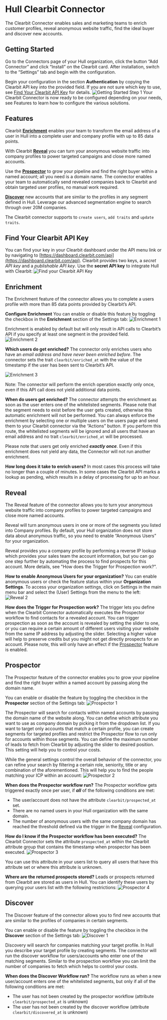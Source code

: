 # Hull Clearbit Connector

The Clearbit Connector enables sales and marketing teams to enrich customer profiles, reveal anonymous website traffic, find the ideal buyer and discover new accounts.

## Getting Started

Go to the Connectors page of your Hull organization, click the button “Add Connector” and click “Install” on the Clearbit card. After installation, switch to the “Settings” tab and begin with the configuration.

Begin your configuration in the section **Authentication** by copying the Clearbit API key into the provided field. If you are not sure which key to use, see [Find Your Clearbit API Key](#Find-Your-Clearbit-API-Key) for details.
![Getting Started Step 1](./docs/gettingstarted01.png)
Your Clearbit Connector is now ready to be configured depending on your needs, see Features to learn how to configure the various solutions.

## Features

Clearbit [**Enrichment**](#Enrichment) enables your team to transform the email address of a user in Hull into a complete user and company profile with up to 85 data points.

With Clearbit [**Reveal**](#Reveal) you can turn your anonymous website traffic into company profiles to power targeted campaigns and close more named accounts.

Use the [**Prospector**](#Prospector) to grow your pipeline and find the right buyer within a named account; all you need is a domain name. The connector enables your team to automatically send revealed companies back to Clearbit and obtain targeted user profiles, no manual work required.

[**Discover**](#Discover) new accounts that are similar to the profiles in any segment defined in Hull. Leverage our advanced segmentation engine to search through over 20M companies.

The Clearbit connector supports to `create users`, `add traits` and `update traits`.

## Find Your Clearbit API Key

You can find your key in your Clearbit dashboard under the API menu link or by navigating to [https://dashboard.clearbit.com/api](https://dashboard.clearbit.com/api). Clearbit provides two keys, a _secret API key_ and a _publishable API key_. Use the **secret API key** to integrate Hull with Clearbit:
![Find your Clearbit API Key](./docs/clearbitapi01.png)

## Enrichment

The Enrichment feature of the connector allows you to complete a users profile with more than 85 data points provided by Clearbit’s API.

**Configure Enrichment**
You can enable or disable this feature by toggling the checkbox in the **Enrichment** section of the Settings tab:
![Enrichment 1](./docs/enrichment01.png)

Enrichment is enabled by default but will only result in API calls to Clearbit’s API if you specify at least one segment in the provided field.
![Enrichment 2](./docs/enrichment02.png)

**Which users do get enriched?**
The connector only enriches users who have an _email address_ _and have never been enriched before_. The connector sets the trait `clearbit/enriched_at` with the value of the timestamp if the user has been sent to Clearbit’s API.

![Enrichment 3](./docs/enrichment03.png)

Note: The connector will perform the enrich operation exactly only once, even if this API call does not yield additional data points.

**When do users get enriched?**
The connector attempts the enrichment as soon as the user enters one of the whitelisted segments. Please note that the segment needs to exist before the user gets created, otherwise this automatic enrichment will not be performed.
You can always enforce the enrichment by selecting one or multiple users on the users page and send them to your Clearbit connector via the “Actions” button. If you perform this route, the whitelisted segments will be ignored and all users that have an email address and no trait `clearbit/enriched_at` will be processed.

Please note that users get only enriched **_exactly once_**. Even if this enrichment does not yield any data, the Connector will not run another enrichment.

**How long does it take to enrich users?**
In most cases this process will take no longer than a couple of minutes. In some cases the Clearbit API marks a lookup as pending, which results in a delay of processing for up to an hour.

## Reveal

The Reveal feature of the connector allows you to turn your anonymous website traffic into company profiles to power targeted campaigns and close more named accounts.

Reveal will turn anonymous users in one or more of the segments you listed into Company profiles. By default, your Hull organization does not store data about anonymous traffic, so you need to enable “Anonymous Users” for your organization.

Reveal provides you a company profile by performing a reverse IP lookup which provides your sales team the account information, but you can go one step further by automating the process to find prospects for this account. More details, see "How does the Trigger for Prospection work?".

**How to enable Anonymous Users for your organization?**
You can enable anonymous users or check the feature status within your **Organization Settings**. To access your organization settings, click on Settings in the main menu bar and select the (User) Settings from the menu to the left:
![Reveal 2](./docs/reveal02.png)

**How does the Trigger for Prospection work?**
The trigger lets you define when the Clearbit Connector automatically executes the Prospector workflow to find contacts for a revealed account.
You can trigger prospection as soon as the account is revealed by setting the slider to one, or you can require a certain amount of different users visiting your website from the same IP address by adjusting the slider. Selecting a higher value will help to preserve credits but you might not get directly prospects for an account.
Please note, this will only have an effect if the [Prospector](#Prospector) feature is enabled.

## Prospector

The Prospector feature of the connector enables you to grow your pipeline and find the right buyer within a named account by passing along the domain name.

You can enable or disable the feature by toggling the checkbox in the **Prospector** section of the Settings tab:
![Prospector 1](./docs/prospector01.png)

The Prospector will search for contacts within named accounts by passing the domain name of the website along. You can define which attribute you want to use as company domain by picking it from the dropdown list.
If you want to target only accounts that match a certain profile, you can create segments for targeted profiles and restrict the Prospector flow to run only for accounts within those segments.
You can define the maximum number of leads to fetch from Clearbit by adjusting the slider to desired position. This setting will help you to control your costs.

While the general settings control the overall behavior of the connector, you can refine your search by filtering a certain role, seniority, title or any combination of the aforementioned. This will help you to find the people matching your ICP within an account:
![Prospector 2](./docs/prospector02.png)

**When does the Prospector workflow run?**
The Prospector workflow gets triggered exactly once per user, if **_all_** of the following conditions are met:

* The user/account does not have the attribute `clearbit/prospected_at` set.
* There are no named users in your Hull organization with the same domain.
* The number of anonymous users with the same company domain has reached the threshold defined via the trigger in the [Reveal](#Reveal) configuration.

**How do I know if the Prospector workflow has been executed?**
The Clearbit Connector sets the attribute `prospected_at` within the Clearbit attribute group that contains the timestamp when prospector has been executed.
![Prospector 3](./docs/prospector03.png)

You can use this attribute in your users list to query all users that have this attribute set or where this attribute is unknown.

**Where are the returned prospects stored?**
Leads or prospects returned from Clearbit are stored as users in Hull. You can identify these users by querying your users list with the following restrictions:
![Prospector 4](./docs/prospector04.png)

## Discover

The Discover feature of the connector allows you to find new accounts that are similar to the profiles of companies in certain segments.

You can enable or disable the feature by toggling the checkbox in the **Discover** section of the Settings tab:
![Discover 1](./docs/discover01.png)

Discovery will search for companies matching your target profile. In Hull you describe your target profile by creating segments. The connector will run the discover workflow for users/accounts who enter one of the matching segments. Similar to the prospection workflow you can limit the number of companies to fetch which helps to control your costs.

**When does the Discover Workflow run?**
The workflow runs as when a new user/account enters one of the whitelisted segments, but only if all of the following conditions are met:

* The user has not been created by the prospector workflow (attribute `clearbit/prospected_at` is unknown)
* The user has not been created by the discover workflow (attribute `clearbit/discovered_at` is unknown)
